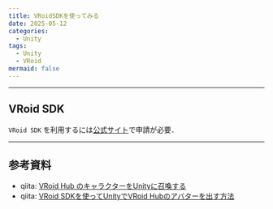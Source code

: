 ```yaml
---
title: VRoidSDKを使ってみる
date: 2025-05-12
categories: 
  - Unity
tags: 
  - Unity
  - VRoid
mermaid: false
---
```




---
## VRoid SDK

`VRoid SDK` を利用するには[公式サイト][VRoid SDK 公式サイト]で申請が必要．


---
## 参考資料
- qiita: [VRoid Hub のキャラクターをUnityに召喚する](https://qiita.com/tatsuya1970/items/a1ecd31f8b431822d217)
- qiita: [VRoid SDKを使ってUnityでVRoid Hubのアバターを出す方法](https://qiita.com/mofurune/items/349a1c063b256d9e185d)




<!-- Link -->
[VRoid SDK 公式サイト]: https://developer.vroid.com/sdk/?referrer=https%3A%2F%2Fwww.google.com%2F

<!-- Link -->
